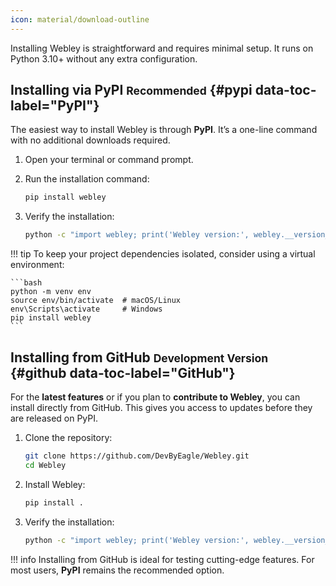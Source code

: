 ```yaml
---
icon: material/download-outline
---
```


Installing Webley is straightforward and requires minimal setup. It runs on Python 3.10+ without any extra configuration.

## Installing via PyPI <small>Recommended</small> {#pypi data-toc-label="PyPI"}

The easiest way to install Webley is through **PyPI**. It’s a one-line command with no additional downloads required.

1. Open your terminal or command prompt.

2. Run the installation command:

    ```bash
    pip install webley
    ```

3. Verify the installation:

    ```bash
    python -c "import webley; print('Webley version:', webley.__version__)"
    ```

!!! tip
    To keep your project dependencies isolated, consider using a virtual environment:

    ```bash
    python -m venv env
    source env/bin/activate  # macOS/Linux
    env\Scripts\activate     # Windows
    pip install webley
    ```

## Installing from GitHub <small>Development Version</small> {#github data-toc-label="GitHub"}

For the **latest features** or if you plan to **contribute to Webley**, you can install directly from GitHub. This gives you access to updates before they are released on PyPI.

1. Clone the repository:

    ```bash
    git clone https://github.com/DevByEagle/Webley.git
    cd Webley
    ```

2. Install Webley:

    ```bash
    pip install .
    ```

3. Verify the installation:

    ```bash
    python -c "import webley; print('Webley version:', webley.__version__)"
    ```

!!! info
    Installing from GitHub is ideal for testing cutting-edge features. For most users, **PyPI** remains the recommended option.